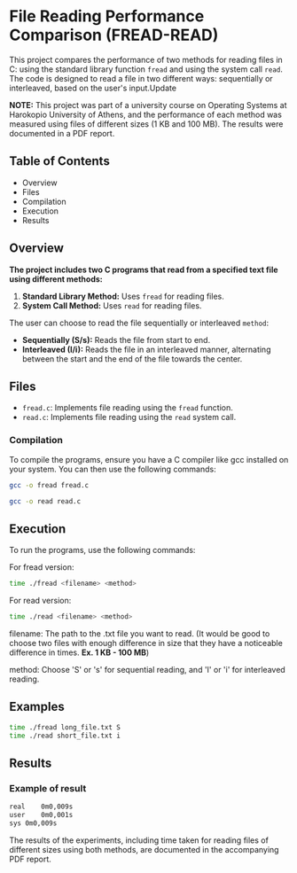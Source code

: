 # File Reading Performance Comparison (FREAD-READ)

This project compares the performance of two methods for reading files in C: using the standard library function `fread` and using the system call `read`. The code is designed to read a file in two different ways: sequentially or interleaved, based on the user's input.Update 

**NOTE:** This project was part of a university course on Operating Systems at Harokopio University of Athens, and the performance of each method was measured using files of different sizes (1 KB and 100 MB). The results were documented in a PDF report.

## Table of Contents
- Overview
- Files
- Compilation
- Execution
- Results

## Overview

**The project includes two C programs that read from a specified text file using different methods:**
1. **Standard Library Method:** Uses `fread` for reading files.
2. **System Call Method:** Uses `read` for reading files.

The user can choose to read the file sequentially or interleaved `method`:
- **Sequentially (S/s):** Reads the file from start to end.
- **Interleaved (I/i):** Reads the file in an interleaved manner, alternating between the start and the end of the file towards the center.

## Files
- `fread.c`: Implements file reading using the `fread` function.
- `read.c`: Implements file reading using the `read` system call.

### Compilation
To compile the programs, ensure you have a C compiler like gcc installed on your system. You can then use the following commands:

```sh
gcc -o fread fread.c
```
```sh
gcc -o read read.c
```
## Execution
To run the programs, use the following commands:

For fread version:
```sh
time ./fread <filename> <method>
```

For read version:
```sh
time ./read <filename> <method>
```
filename: The path to the .txt file you want to read. (It would be good to choose two files with enough difference in size that they have a noticeable difference in times. **Ex. 1 KB - 100 MB**)

method: Choose 'S' or 's' for sequential reading, and 'I' or 'i' for interleaved reading.

## Examples
```sh
time ./fread long_file.txt S
time ./read short_file.txt i
```
## Results
### Example of result

```sh
real	0m0,009s
user	0m0,001s
sys	0m0,009s
```
The results of the experiments, including time taken for reading files of different sizes using both methods, are documented in the accompanying PDF report.
